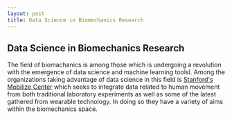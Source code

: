 ```yaml
---
layout: post
title: Data Science in Biomechanics Research
---
```


## Data Science in Biomechanics Research

The field of biomachanics is among those which is undergoing a revolution with the emergence of data science and machine learning toolsl. Among the organizations taking advantage of data science in this field is [Stanford's Mobilize Center](http://mobilize.stanford.edu/) which seeks to integrate data related to human movement from both traditional laboratory experiments as well as some of the latest gathered from wearable technology. In doing so they have a variety of aims within the biomechanics space.
